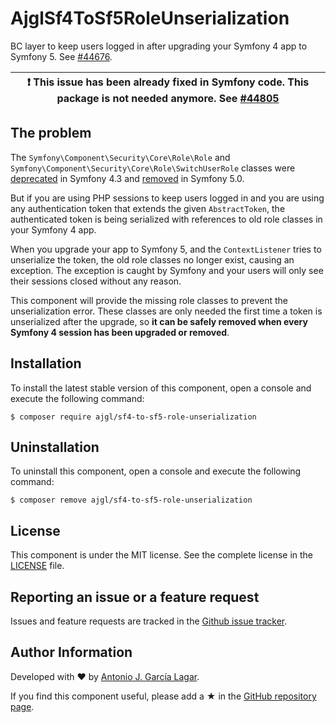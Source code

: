 AjglSf4ToSf5RoleUnserialization
===============================

BC layer to keep users logged in after upgrading your Symfony 4 app to Symfony 5. See [#44676].

| :exclamation:  This issue has been already fixed in Symfony code. This package is not needed anymore. See [#44805]   |
|----------------------------------------------------------------------------------------------------------------------|

The problem
-----------

The `Symfony\Component\Security\Core\Role\Role` and `Symfony\Component\Security\Core\Role\SwitchUserRole` classes were [deprecated] in Symfony 4.3 and
[removed] in Symfony 5.0.

But if you are using PHP sessions to keep users logged in and you are using any
authentication token that extends the given `AbstractToken`,
the authenticated token is being serialized with references to old role classes in your Symfony 4 app.

When you upgrade your app to Symfony 5, and the `ContextListener` tries to unserialize the
token, the old role classes no longer exist, causing an exception. The exception is caught by
Symfony and your users will only see their sessions closed without any reason.

This component will provide the missing role classes to prevent the unserialization error. These classes
are only needed the first time a token is unserialized after the upgrade, so **it can be safely removed when every Symfony 4 session has been upgraded or removed**.


Installation
------------

To install the latest stable version of this component, open a console and execute the following command:
```
$ composer require ajgl/sf4-to-sf5-role-unserialization
```


Uninstallation
--------------

To uninstall this component, open a console and execute the following command:
```
$ composer remove ajgl/sf4-to-sf5-role-unserialization
```


License
-------

This component is under the MIT license. See the complete license in the [LICENSE] file.


Reporting an issue or a feature request
---------------------------------------

Issues and feature requests are tracked in the [Github issue tracker].


Author Information
------------------

Developed with ♥ by [Antonio J. García Lagar].

If you find this component useful, please add a ★ in the [GitHub repository page].

[#44676]: https://github.com/symfony/symfony/issues/44676
[#44805]: https://github.com/symfony/symfony/pull/44805
[deprecated]: https://github.com/symfony/symfony/pull/22048
[removed]: https://github.com/symfony/symfony/pull/31723
[LICENSE]: LICENSE
[Github issue tracker]: https://github.com/ajgarlag/AjglSf4ToSf5RoleUnserialization/issues
[Antonio J. García Lagar]: http://aj.garcialagar.es
[GitHub repository page]: https://github.com/ajgarlag/AjglSf4ToSf5RoleUnserialization
